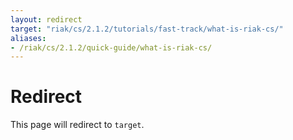 ```yaml
---
layout: redirect
target: "riak/cs/2.1.2/tutorials/fast-track/what-is-riak-cs/"
aliases:
- /riak/cs/2.1.2/quick-guide/what-is-riak-cs/
---
```


# Redirect

This page will redirect to `target`.
